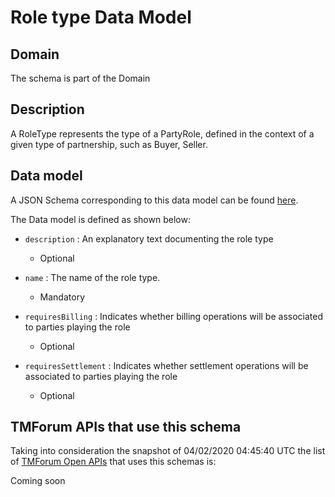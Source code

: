 # Role type Data Model

## Domain

The  schema is part of the  Domain

## Description

A RoleType represents the type of a PartyRole, defined in the context of a given type of partnership, such as Buyer, Seller.

## Data model

A JSON Schema corresponding to this data model can be found
[here](https://github.com/tmforum-rand/schemas/blob/candidates/EngagedParty/RoleType.schema.json).

The Data model is defined as shown below:
- `description` : An explanatory text documenting the role type

  - Optional

- `name` : The name of the role type.

  - Mandatory

- `requiresBilling` : Indicates whether billing operations will be associated to parties playing the role

  - Optional

- `requiresSettlement` : Indicates whether settlement operations will be associated to parties playing the role

  - Optional





## TMForum APIs that use this schema

Taking into consideration the snapshot of 04/02/2020 04:45:40 UTC the list of [TMForum Open APIs](https://www.tmforum.org/open-apis/) that uses this schemas is:

Coming soon